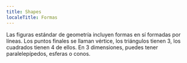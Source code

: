 ```yaml
---
title: Shapes
localeTitle: Formas
---
```

Las figuras estándar de geometría incluyen formas en sí formadas por líneas. Los puntos finales se llaman vértice, los triángulos tienen 3, los cuadrados tienen 4 de ellos. En 3 dimensiones, puedes tener paralelepípedos, esferas o conos.